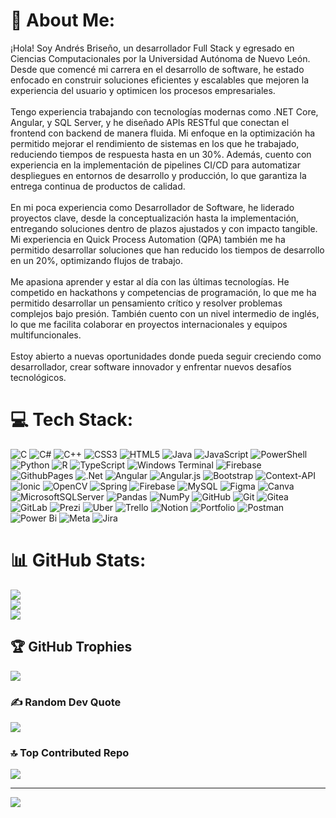 # 💫 About Me:
¡Hola! Soy Andrés Briseño, un desarrollador Full Stack y egresado en Ciencias Computacionales por la Universidad Autónoma de Nuevo León. Desde que comencé mi carrera en el desarrollo de software, he estado enfocado en construir soluciones eficientes y escalables que mejoren la experiencia del usuario y optimicen los procesos empresariales.<br><br>Tengo experiencia trabajando con tecnologías modernas como .NET Core, Angular, y SQL Server, y he diseñado APIs RESTful que conectan el frontend con backend de manera fluida. Mi enfoque en la optimización ha permitido mejorar el rendimiento de sistemas en los que he trabajado, reduciendo tiempos de respuesta hasta en un 30%. Además, cuento con experiencia en la implementación de pipelines CI/CD para automatizar despliegues en entornos de desarrollo y producción, lo que garantiza la entrega continua de productos de calidad.<br><br>En mi poca experiencia como Desarrollador de Software, he liderado proyectos clave, desde la conceptualización hasta la implementación, entregando soluciones dentro de plazos ajustados y con impacto tangible. Mi experiencia en Quick Process Automation (QPA) también me ha permitido desarrollar soluciones que han reducido los tiempos de desarrollo en un 20%, optimizando flujos de trabajo.<br><br>Me apasiona aprender y estar al día con las últimas tecnologías. He competido en hackathons y competencias de programación, lo que me ha permitido desarrollar un pensamiento crítico y resolver problemas complejos bajo presión. También cuento con un nivel intermedio de inglés, lo que me facilita colaborar en proyectos internacionales y equipos multifuncionales.<br><br>Estoy abierto a nuevas oportunidades donde pueda seguir creciendo como desarrollador, crear software innovador y enfrentar nuevos desafíos tecnológicos.


# 💻 Tech Stack:
![C](https://img.shields.io/badge/c-%2300599C.svg?style=flat&logo=c&logoColor=white) ![C#](https://img.shields.io/badge/c%23-%23239120.svg?style=flat&logo=csharp&logoColor=white) ![C++](https://img.shields.io/badge/c++-%2300599C.svg?style=flat&logo=c%2B%2B&logoColor=white) ![CSS3](https://img.shields.io/badge/css3-%231572B6.svg?style=flat&logo=css3&logoColor=white) ![HTML5](https://img.shields.io/badge/html5-%23E34F26.svg?style=flat&logo=html5&logoColor=white) ![Java](https://img.shields.io/badge/java-%23ED8B00.svg?style=flat&logo=openjdk&logoColor=white) ![JavaScript](https://img.shields.io/badge/javascript-%23323330.svg?style=flat&logo=javascript&logoColor=%23F7DF1E) ![PowerShell](https://img.shields.io/badge/PowerShell-%235391FE.svg?style=flat&logo=powershell&logoColor=white) ![Python](https://img.shields.io/badge/python-3670A0?style=flat&logo=python&logoColor=ffdd54) ![R](https://img.shields.io/badge/r-%23276DC3.svg?style=flat&logo=r&logoColor=white) ![TypeScript](https://img.shields.io/badge/typescript-%23007ACC.svg?style=flat&logo=typescript&logoColor=white) ![Windows Terminal](https://img.shields.io/badge/Windows%20Terminal-%234D4D4D.svg?style=flat&logo=windows-terminal&logoColor=white) ![Firebase](https://img.shields.io/badge/firebase-%23039BE5.svg?style=flat&logo=firebase) ![GithubPages](https://img.shields.io/badge/github%20pages-121013?style=flat&logo=github&logoColor=white) ![.Net](https://img.shields.io/badge/.NET-5C2D91?style=flat&logo=.net&logoColor=white) ![Angular](https://img.shields.io/badge/angular-%23DD0031.svg?style=flat&logo=angular&logoColor=white) ![Angular.js](https://img.shields.io/badge/angular.js-%23E23237.svg?style=flat&logo=angularjs&logoColor=white) ![Bootstrap](https://img.shields.io/badge/bootstrap-%238511FA.svg?style=flat&logo=bootstrap&logoColor=white) ![Context-API](https://img.shields.io/badge/Context--Api-000000?style=flat&logo=react) ![Ionic](https://img.shields.io/badge/Ionic-%233880FF.svg?style=flat&logo=Ionic&logoColor=white) ![OpenCV](https://img.shields.io/badge/opencv-%23white.svg?style=flat&logo=opencv&logoColor=white) ![Spring](https://img.shields.io/badge/spring-%236DB33F.svg?style=flat&logo=spring&logoColor=white) ![Firebase](https://img.shields.io/badge/firebase-a08021?style=flat&logo=firebase&logoColor=ffcd34) ![MySQL](https://img.shields.io/badge/mysql-4479A1.svg?style=flat&logo=mysql&logoColor=white) ![Figma](https://img.shields.io/badge/figma-%23F24E1E.svg?style=flat&logo=figma&logoColor=white) ![Canva](https://img.shields.io/badge/Canva-%2300C4CC.svg?style=flat&logo=Canva&logoColor=white) ![MicrosoftSQLServer](https://img.shields.io/badge/Microsoft%20SQL%20Server-CC2927?style=flat&logo=microsoft%20sql%20server&logoColor=white) ![Pandas](https://img.shields.io/badge/pandas-%23150458.svg?style=flat&logo=pandas&logoColor=white) ![NumPy](https://img.shields.io/badge/numpy-%23013243.svg?style=flat&logo=numpy&logoColor=white) ![GitHub](https://img.shields.io/badge/github-%23121011.svg?style=flat&logo=github&logoColor=white) ![Git](https://img.shields.io/badge/git-%23F05033.svg?style=flat&logo=git&logoColor=white) ![Gitea](https://img.shields.io/badge/Gitea-34495E?style=flat&logo=gitea&logoColor=5D9425) ![GitLab](https://img.shields.io/badge/gitlab-%23181717.svg?style=flat&logo=gitlab&logoColor=white) ![Prezi](https://img.shields.io/badge/Prezi-%23000000.svg?style=flat&logo=Prezi&logoColor=white) ![Uber](https://img.shields.io/badge/Uber-%23000000.svg?style=flat&logo=Uber&logoColor=white) ![Trello](https://img.shields.io/badge/Trello-%23026AA7.svg?style=flat&logo=Trello&logoColor=white) ![Notion](https://img.shields.io/badge/Notion-%23000000.svg?style=flat&logo=notion&logoColor=white) ![Portfolio](https://img.shields.io/badge/Portfolio-%23000000.svg?style=flat&logo=firefox&logoColor=#FF7139) ![Postman](https://img.shields.io/badge/Postman-FF6C37?style=flat&logo=postman&logoColor=white) ![Power Bi](https://img.shields.io/badge/power_bi-F2C811?style=flat&logo=powerbi&logoColor=black) ![Meta](https://img.shields.io/badge/Meta-%230467DF.svg?style=flat&logo=Meta&logoColor=white) ![Jira](https://img.shields.io/badge/jira-%230A0FFF.svg?style=flat&logo=jira&logoColor=white)
# 📊 GitHub Stats:
![](https://github-readme-stats.vercel.app/api?username=androx999&theme=dark&hide_border=false&include_all_commits=false&count_private=false)<br/>
![](https://github-readme-streak-stats.herokuapp.com/?user=androx999&theme=dark&hide_border=false)<br/>
![](https://github-readme-stats.vercel.app/api/top-langs/?username=androx999&theme=dark&hide_border=false&include_all_commits=false&count_private=false&layout=compact)

## 🏆 GitHub Trophies
![](https://github-profile-trophy.vercel.app/?username=androx999&theme=nord&no-frame=false&no-bg=true&margin-w=4)

### ✍️ Random Dev Quote
![](https://quotes-github-readme.vercel.app/api?type=horizontal&theme=radical)

### 🔝 Top Contributed Repo
![](https://github-contributor-stats.vercel.app/api?username=androx999&limit=5&theme=dark&combine_all_yearly_contributions=true)

---
[![](https://visitcount.itsvg.in/api?id=androx999&icon=0&color=0)](https://visitcount.itsvg.in)

<!-- Proudly created with GPRM ( https://gprm.itsvg.in ) -->
